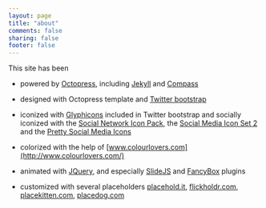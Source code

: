 ```yaml
---
layout: page
title: "about"
comments: false
sharing: false
footer: false
---
```


This site has been 

* powered by [Octopress](http://octopress.org/), including [Jekyll](https://github.com/mojombo/jekyll/) and [Compass](http://compass-style.org/)

* designed with Octopress template and [Twitter bootstrap](http://twitter.github.com/bootstrap/)

* iconized with [Glyphicons](http://glyphicons.com/) included in Twitter bootstrap and socially iconized with the [Social Network Icon Pack](http://www.komodomedia.com/blog/2009/06/social-network-icon-pack/), the [Social Media Icon Set 2](http://www.softicons.com/free-icons/social-media-icons/social-media-icon-set-2-by-position-relative) and the [Pretty Social Media Icons](http://www.softicons.com/free-icons/social-media-icons/pretty-social-media-icons-by-custom-icon-design)
 
* colorized with the help of [www.colourlovers.com](http://www.colourlovers.com/)

* animated with [JQuery](http://jquery.com/), and especially [SlideJS](http://slidesjs.com/) and [FancyBox](http://fancybox.net/) plugins

* customized with several placeholders [placehold.it](http://placehold.it), [flickholdr.com](http://flickholdr.com), [placekitten.com](http://placekitten.com), [placedog.com](http://placedog.com)

